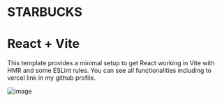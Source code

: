 # STARBUCKS
# React + Vite


This template provides a minimal setup to get React working in Vite with HMR and some ESLint rules. You can see all functionalities including to vercel link in my github profile.

![image](https://github.com/user-attachments/assets/26e6d108-064f-4397-9d7c-a7e1c0243bd6)


